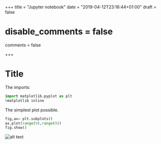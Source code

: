 +++
title = "Jupyter notebook"
date = "2019-04-12T23:16:44+01:00"
draft = false
# disable_comments = false
comments = false

+++

# Title

The imports:
```python
import matplotlib.pyplot as plt
%matplotlib inline
```

The simplest plot possible.
```python
fig,ax= plt.subplots()
ax.plot(range(9),range(9))
fig.show()
```
![alt text](output_1_1.png,"yeah")
